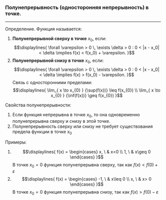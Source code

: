 ### Полунепрерывность (односторонняя непрерывность) в точке.
---
Определение. Функция называется:
 1. **Полунепрерывной сверху в точке** ${\displaystyle x_{0}}$, если:
$$\displaylines{
\forall \varepsilon > 0 \, \exists \delta > 0 : 0 < |x - x_0| < \delta \implies f(x) < f(x_0) + \varepsilon.
}$$
2. **Полунепрерывной снизу в точке** ${\displaystyle x_{0}}$​, если:
$$\displaylines{
\forall \varepsilon > 0 \, \exists \delta > 0 : 0 < |x - x_0| < \delta \implies f(x) > f(x_0) - \varepsilon.
}$$
Связь с односторонними пределами:
$$\displaylines{
\lim_{ x \to x_{0} } {\sup(f(x))} \leq f(x_{0}) \\
\lim_{ x \to x_{0} } {\inf(f(x))} \geq f(x_{0})
}$$

Свойства полунепрерывности:
1. Если функция непрерывна в точке ${\displaystyle x_{0}}$, то она одновременно полунепрерывна сверху и снизу в этой точке.
2. Полунепрерывность сверху или снизу не требует существования предела функции в точке ${\displaystyle x_{0}}$

Примеры:
1. $$\displaylines{
f(x) = \begin{cases}
x, \  & x<0 \\
1, \ &  x\geq 0
\end{cases}
}$$
В точке ${\displaystyle x_{0} = 0}$ функция полунепрерывна сверху, так как ${\displaystyle f(x)<f(0)+ \varepsilon}$
2. $$\displaylines{
f(x) = \begin{cases}
-1, \  & x\leq 0 \\
x, \ &  x> 0
\end{cases}
}$$
В точке ${\displaystyle x_{0} = 0}$ функция полунепрерывна снизу, так как ${\displaystyle f(x)>f(0)- \varepsilon}$
